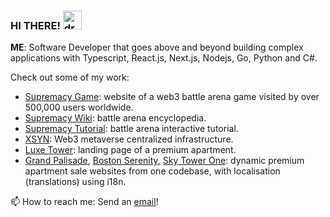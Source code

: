 
### HI THERE!  <img src="https://raw.githubusercontent.com/MartinHeinz/MartinHeinz/master/wave.gif" alt="drawing" width="30"/> 

<b>ME</b>: Software Developer that goes above and beyond building complex applications with Typescript, React.js, Next.js, Nodejs, Go, Python and C#.

Check out some of my work:
-	[Supremacy Game](https://supremacy.jonathanpunzalan.com): website of a web3 battle arena game visited by over 500,000 users worldwide.
-	[Supremacy Wiki](https://supremacy.jonathanpunzalan.com/wiki): battle arena encyclopedia.
-	[Supremacy Tutorial](https://supremacytutorial.jonathanpunzalan.com): battle arena interactive tutorial.
-	[XSYN](https://xsyn.jonathanpunzalan.com): Web3 metaverse centralized infrastructure.
-	[Luxe Tower](https://luxetower.jonathanpunzalan.com): landing page of a premium apartment.
-	[Grand Palisade](https://grandpalisade.jonathanpunzalan.com), [Boston Serenity](https://bostonserenity.jonathanpunzalan.com), [Sky Tower One](https://skytowerone.jonathanpunzalan.com): dynamic premium apartment sale websites from one codebase, with localisation (translations) using i18n.

 
📫 How to reach me: Send an [email](mailto:jonathanpunzalan@outlook.com)!
